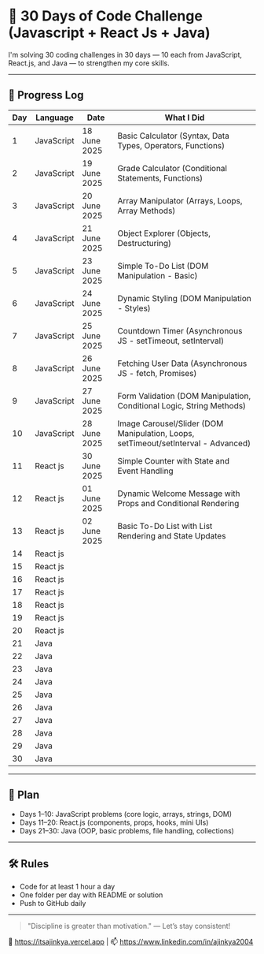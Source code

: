 # 🚀 30 Days of Code Challenge (Javascript + React Js + Java)

I'm solving 30 coding challenges in 30 days — 10 each from JavaScript, React.js, and Java — to strengthen my core skills.

---


## 📅 Progress Log

| Day | Language     | Date        | What I Did                                                                              |
|-----|--------------|------------ |---------------------------------------------------------------------------------------- |
| 1   | JavaScript   |18 June 2025 | Basic Calculator (Syntax, Data Types, Operators, Functions)                             |
| 2   | JavaScript   |19 June 2025 | Grade Calculator (Conditional Statements, Functions)                                    |
| 3   | JavaScript   |20 June 2025 | Array Manipulator (Arrays, Loops, Array Methods)                                        |
| 4   | JavaScript   |21 June 2025 | Object Explorer (Objects, Destructuring)                                                |
| 5   | JavaScript   |23 June 2025 | Simple To-Do List (DOM Manipulation - Basic)                                            |
| 6   | JavaScript   |24 June 2025 | Dynamic Styling (DOM Manipulation - Styles)                                             |
| 7   | JavaScript   |25 June 2025 | Countdown Timer (Asynchronous JS - setTimeout, setInterval)                             |
| 8   | JavaScript   |26 June 2025 | Fetching User Data (Asynchronous JS - fetch, Promises)                                  |                                 
| 9   | JavaScript   |27 June 2025 | Form Validation (DOM Manipulation, Conditional Logic, String Methods)                   |                                 
| 10  | JavaScript   |28 June 2025 | Image Carousel/Slider (DOM Manipulation, Loops, setTimeout/setInterval - Advanced)      |                                  
| 11  | React js     |30 June 2025 |Simple Counter with State and Event Handling                                             |                                  
| 12  | React js     |01 June 2025 |Dynamic Welcome Message with Props and Conditional Rendering                             |                                  
| 13  | React js     |02 June 2025 |Basic To-Do List with List Rendering and State Updates                                   |
| 14  | React js     |             |                                                                                         |
| 15  | React js     |             |                                                                                         |
| 16  | React js     |             |                                                                                         |
| 17  | React js     |             |                                                                                         |
| 18  | React js     |             |                                                                                         |
| 19  | React js     |             |                                                                                         |
| 20  | React js     |             |                                                                                         |
| 21  | Java         |             |                                                                                         |
| 22  | Java         |             |                                                                                         |
| 23  | Java         |             |                                                                                         |
| 24  | Java         |             |                                                                                         |
| 25  | Java         |             |                                                                                         |
| 26  | Java         |             |                                                                                         |
| 27  | Java         |             |                                                                                         |
| 28  | Java         |             |                                                                                         |
| 29  | Java         |             |                                                                                         |
| 30  | Java         |             |                                                                                         |




---

## 🎯 Plan

- Days 1–10: JavaScript problems (core logic, arrays, strings, DOM)
- Days 11–20: React.js (components, props, hooks, mini UIs)
- Days 21–30: Java (OOP, basic problems, file handling, collections)

---

## 🛠️ Rules

- Code for at least 1 hour a day
- One folder per day with README or solution
- Push to GitHub daily

---

> "Discipline is greater than motivation." — Let’s stay consistent!

🔗 https://itsajinkya.vercel.app | 📫 https://www.linkedin.com/in/ajinkya2004
